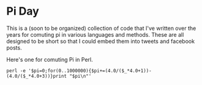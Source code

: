 # Pi Day

This is a (soon to be organized) collection of code that I've written over the years for comuting pi in various languages and methods. These are all designed to be short so that I could embed them into tweets and facebook posts.

Here's one for comuting Pi in Perl.

    perl -e '$pi=0;for(0..1000000){$pi+=(4.0/($_*4.0+1))-(4.0/($_*4.0+3))}print "$pi\n"'

